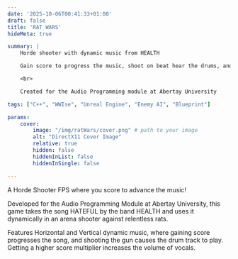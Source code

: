 ```yaml
---
date: '2025-10-06T00:41:33+01:00'
draft: false
title: 'RAT WARS'
hideMeta: true

summary: |
    Horde shooter with dynamic music from HEALTH

    Gain score to progress the music, shoot on beat hear the drums, and dont miss shots to enable vocals!

    <br>

    Created for the Audio Programming module at Abertay University

tags: ["C++", "WWIse", "Unreal Engine", "Enemy AI", "Blueprint"]

params:
    cover:
        image: "/img/ratWars/cover.png" # path to your image
        alt: "DirectX11 Cover Image"
        relative: true
        hidden: false
        hiddenInList: false
        hiddenInSingle: false

---
```

A Horde Shooter FPS where you score to advance the music!

Developed for the Audio Programming Module at Abertay University, this game takes the song HATEFUL by the band HEALTH and uses it dynamically in an arena shooter against relentless rats.

Features Horizontal and Vertical dynamic music, where gaining score progresses the song, and shooting the gun causes the drum track to play. Getting a higher score multiplier increases the volume of vocals.